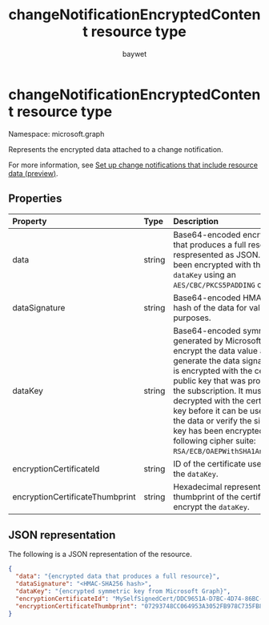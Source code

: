 ﻿---
title: "changeNotificationEncryptedContent resource type"
description: "A changeNotificationEncryptedContent object represents the encrypted data attached to a change notification."
localization_priority: Normal
author: "baywet"
doc_type: resourcePageType
ms.prod: ""
---

# changeNotificationEncryptedContent resource type

Namespace: microsoft.graph

Represents the encrypted data attached to a change notification.

For more information, see [Set up change notifications that include resource data (preview)](/graph/webhooks-with-resource-data.md).

## Properties

| Property                        | Type   | Description                                                                                                                                                                                                                                                                                                                                                                                                                                          |
| :------------------------------ | :----- | :--------------------------------------------------------------------------------------------------------------------------------------------------------------------------------------------------------------------------------------------------------------------------------------------------------------------------------------------------------------------------------------------------------------------------------------------------- |
| data                            | string | Base64-encoded encrypted data that produces a full resource respresented as JSON. The data has been encrypted with the provided `dataKey` using an `AES/CBC/PKCS5PADDING` cipher suite.                                                                                                                                                                                                                                                              |
| dataSignature                   | string | Base64-encoded HMAC-SHA256 hash of the data for validation purposes.                                                                                                                                                                                                                                                                                                                                                                                 |
| dataKey                         | string | Base64-encoded symmetric key generated by Microsoft Graph to encrypt the data value and to generate the data signature. This key is encrypted with the certificate public key that was provided during the subscription. It must be decrypted with the certificate private key before it can be used to decrypt the data or verify the signature. This key has been encrypted with the following cipher suite: `RSA/ECB/OAEPWithSHA1AndMGF1Padding`. |
| encryptionCertificateId         | string | ID of the certificate used to encrypt the `dataKey`.                                                                                                                                                                                                                                                                                                                                                                                                 |
| encryptionCertificateThumbprint | string | Hexadecimal representation of the thumbprint of the certificate used to encrypt the `dataKey`.                                                                                                                                                                                                                                                                                                                                                       |

## JSON representation

The following is a JSON representation of the resource.

<!-- {
  "blockType": "resource",
  "optionalProperties": [

  ],
  "@odata.type": "microsoft.graph.changeNotificationEncryptedContent"
}-->

```json
{
  "data": "{encrypted data that produces a full resource}",
  "dataSignature": "<HMAC-SHA256 hash>",
  "dataKey": "{encrypted symmetric key from Microsoft Graph}",
  "encryptionCertificateId": "MySelfSignedCert/DDC9651A-D7BC-4D74-86BC-A8923584B0AB",
  "encryptionCertificateThumbprint": "07293748CC064953A3052FB978C735FB89E61C3D"
}
```

<!-- uuid: 6bb14c3d-16ef-4ea3-8dc7-c88b9190081c
2020-08-05 14:57:30 UTC -->

<!--
{
  "type": "#page.annotation",
  "description": "changeNotificationEncryptedConent resource",
  "keywords": "",
  "section": "documentation",
  "tocPath": "",
  "suppressions": []
}
-->
